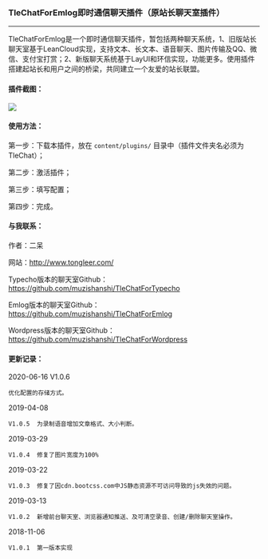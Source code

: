 ### TleChatForEmlog即时通信聊天插件（原站长聊天室插件）
---

TleChatForEmlog是一个即时通信聊天插件，暂包括两种聊天系统，1、旧版站长聊天室基于LeanCloud实现，支持文本、长文本、语音聊天、图片传输及QQ、微信、支付宝打赏；2、新版聊天系统基于LayUI和环信实现，功能更多。使用插件搭建起站长和用户之间的桥梁，共同建立一个友爱的站长联盟。

#### 插件截图：
<img src="https://wx3.sinaimg.cn/large/005V7SQ5gy1g19e6qzxzyj30zm0hadif.jpg" />

#### 使用方法：
第一步：下载本插件，放在 `content/plugins/` 目录中（插件文件夹名必须为TleChat）；

第二步：激活插件；

第三步：填写配置；

第四步：完成。

#### 与我联系：
作者：二呆

网站：http://www.tongleer.com/

Typecho版本的聊天室Github：https://github.com/muzishanshi/TleChatForTypecho

Emlog版本的聊天室Github：https://github.com/muzishanshi/TleChatForEmlog

Wordpress版本的聊天室Github：https://github.com/muzishanshi/TleChatForWordpress

#### 更新记录：
2020-06-16 V1.0.6

	优化配置的存储方式。

2019-04-08

	V1.0.5	为录制语音增加文章格式、大小判断。
	
2019-03-29

	V1.0.4	修复了图片宽度为100%
	
2019-03-22

	V1.0.3	修复了因cdn.bootcss.com中JS静态资源不可访问导致的js失效的问题。
	
2019-03-13

	V1.0.2	新增前台聊天室、浏览器通知推送、及可清空录音、创建/删除聊天室操作。
	
2018-11-06

	V1.0.1	第一版本实现